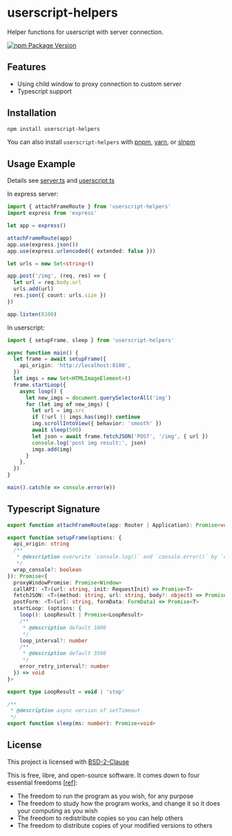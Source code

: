 # userscript-helpers

Helper functions for userscript with server connection.

[![npm Package Version](https://img.shields.io/npm/v/userscript-helpers)](https://www.npmjs.com/package/userscript-helpers)

## Features

- Using child window to proxy connection to custom server
- Typescript support

## Installation

```bash
npm install userscript-helpers
```

You can also install `userscript-helpers` with [pnpm](https://pnpm.io/), [yarn](https://yarnpkg.com/), or [slnpm](https://github.com/beenotung/slnpm)

## Usage Example

Details see [server.ts](./example/server.ts) and [userscript.ts](./example/userscript.ts)

In express server:

```typescript
import { attachFrameRoute } from 'userscript-helpers'
import express from 'express'

let app = express()

attachFrameRoute(app)
app.use(express.json())
app.use(express.urlencoded({ extended: false }))

let urls = new Set<string>()

app.post('/img', (req, res) => {
  let url = req.body.url
  urls.add(url)
  res.json({ count: urls.size })
})

app.listen(8100)
```

In userscript:

```typescript
import { setupFrame, sleep } from 'userscript-helpers'

async function main() {
  let frame = await setupFrame({
    api_origin: 'http://localhost:8100',
  })
  let imgs = new Set<HTMLImageElement>()
  frame.startLoop({
    async loop() {
      let new_imgs = document.querySelectorAll('img')
      for (let img of new_imgs) {
        let url = img.src
        if (!url || imgs.has(img)) continue
        img.scrollIntoView({ behavior: 'smooth' })
        await sleep(500)
        let json = await frame.fetchJSON('POST', '/img', { url })
        console.log('post img result:', json)
        imgs.add(img)
      }
    },
  })
}

main().catch(e => console.error(e))
```

## Typescript Signature

```typescript
export function attachFrameRoute(app: Router | Application): Promise<void>
```

```typescript
export function setupFrame(options: {
  api_origin: string
  /**
   * @description overwrite `console.log()` and `console.error()` by `console.debug()`
   */
  wrap_console?: boolean
}): Promise<{
  proxyWindowPromise: Promise<Window>
  callAPI: <T>(url: string, init: RequestInit) => Promise<T>
  fetchJSON: <T>(method: string, url: string, body?: object) => Promise<T>
  postForm: <T>(url: string, formData: FormData) => Promise<T>
  startLoop: (options: {
    loop(): LoopResult | Promise<LoopResult>
    /**
     * @description default 1000
     */
    loop_interval?: number
    /**
     * @description default 3500
     */
    error_retry_interval?: number
  }) => void
}>

export type LoopResult = void | 'stop'

/**
 * @description async version of setTimeout
 */
export function sleep(ms: number): Promise<void>
```

## License

This project is licensed with [BSD-2-Clause](./LICENSE)

This is free, libre, and open-source software. It comes down to four essential freedoms [[ref]](https://seirdy.one/2021/01/27/whatsapp-and-the-domestication-of-users.html#fnref:2):

- The freedom to run the program as you wish, for any purpose
- The freedom to study how the program works, and change it so it does your computing as you wish
- The freedom to redistribute copies so you can help others
- The freedom to distribute copies of your modified versions to others
